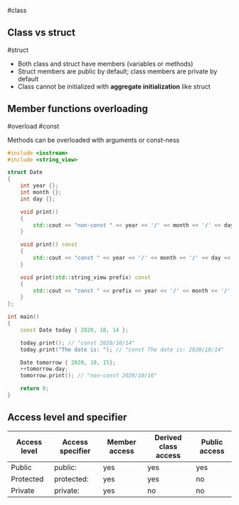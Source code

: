 #class 

## Class vs struct
#struct 
- Both class and struct have members (variables or methods)
- Struct members are public by default; class members are private by default
- Class cannot be initialized with **aggregate initialization** like struct

## Member functions overloading
#overload #const 

Methods can be overloaded with arguments or const-ness
```cpp
#include <iostream>
#include <string_view>

struct Date
{
	int year {};
	int month {};
	int day {};

	void print()
	{
		std::cout << "non-const " << year << '/' << month << '/' << day << '\n';
	}

	void print() const
	{
		std::cout << "const " << year << '/' << month << '/' << day << '\n';
	}

	void print(std::string_view prefix) const
	{
		std::cout << "const " << prefix << year << '/' << month << '/' << day << '\n';
	}
};

int main()
{
	const Date today { 2020, 10, 14 };

	today.print(); // "const 2020/10/14"
	today.print("The date is: "); // "const The date is: 2020/10/14"

	Date tomorrow { 2020, 10, 15};
	++tomorrow.day;
	tomorrow.print(); // "non-const 2020/10/16"

	return 0;
}
```

## Access level and specifier

| Access level | Access specifier | Member access | Derived class access | Public access |
| ------------ | ---------------- | ------------- | -------------------- | ------------- |
| Public       | public:          | yes           | yes                  | yes           |
| Protected    | protected:       | yes           | yes                  | no            |
| Private      | private:         | yes           | no                   | no            |
